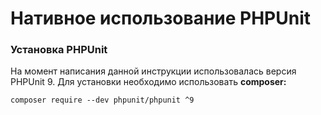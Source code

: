 # Нативное использование PHPUnit

### **Установка PHPUnit**
На момент написания данной инструкции использовалась версия PHPUnit 9.
Для установки необходимо использовать **composer:**

`composer require --dev phpunit/phpunit ^9`

